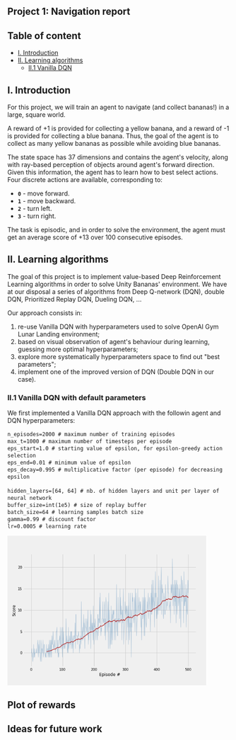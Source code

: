 ## Project 1: Navigation report

## Table of content
* [I. Introduction](#introduction)
* [II. Learning algorithms](#learning-algo)
  * [II.1 Vanilla DQN](#vanilla-dqn)

## I. Introduction
<a id="introduction"></a>

For this project, we will train an agent to navigate (and collect bananas!) in a large, square world.  

A reward of +1 is provided for collecting a yellow banana, and a reward of -1 is provided for collecting a blue banana.  Thus, the goal of the agent is to collect as many yellow bananas as possible while avoiding blue bananas.  

The state space has 37 dimensions and contains the agent's velocity, along with ray-based perception of objects around agent's forward direction.  Given this information, the agent has to learn how to best select actions.  Four discrete actions are available, corresponding to:
- **`0`** - move forward.
- **`1`** - move backward.
- **`2`** - turn left.
- **`3`** - turn right.

The task is episodic, and in order to solve the environment, the agent must get an average score of +13 over 100 consecutive episodes.


## II. Learning algorithms
<a id="learning-algo"></a>

The goal of this project is to implement value-based Deep Reinforcement Learning algorithms in order to solve Unity Bananas' environment. We have at our disposal a series of algorithms from Deep Q-network (DQN), double DQN, Prioritized Replay DQN, Dueling DQN, ...

Our approach consists in:
1. re-use Vanilla DQN with hyperparameters used to solve OpenAI Gym Lunar Landing environment;
2. based on visual observation of agent's behaviour during learning, guessing more optimal hyperparameters;
3. explore more systematically hyperparameters space to find out "best parameters";
4. implement one of the improved version of DQN (Double DQN in our case).

### II.1 Vanilla DQN with default parameters
<a id="vanilla-dqn"></a>



We first implemented a Vanilla DQN approach with the followin agent and DQN hyperparameters:

```
n_episodes=2000 # maximum number of training episodes
max_t=1000 # maximum number of timesteps per episode
eps_start=1.0 # starting value of epsilon, for epsilon-greedy action selection
eps_end=0.01 # minimum value of epsilon
eps_decay=0.995 # multiplicative factor (per episode) for decreasing epsilon

hidden_layers=[64, 64] # nb. of hidden layers and unit per layer of neural network
buffer_size=int(1e5) # size of replay buffer
batch_size=64 # learning samples batch size
gamma=0.99 # discount factor
lr=0.0005 # learning rate
```

<img src="img/dqn-default.png" width="450" />

## Plot of rewards

## Ideas for future work

